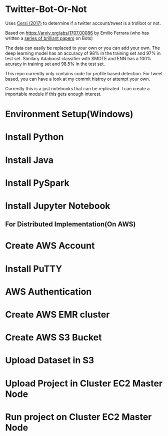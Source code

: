 # Twitter-Bot-Or-Not 
Uses [Cersi (2017)](https://botometer.iuni.iu.edu/bot-repository/datasets.html) to determine if a twitter account/tweet is a trollbot or not.

Based on https://arxiv.org/abs/1707.00086 by Emilio Ferrara (who has written a [series of brilliant papers](https://scholar.google.com/citations?user=0r7Syh0AAAAJ&hl=en&oi=ao) on Bots)

The data can easily be replaced to your own or you can add your own. The deep learning model has an accuracy of 98% in the training set and 97% in test set. Similary Adaboost classifier with SMOTE and ENN has a 100% acuracy in training set and 98.5% in the test set. 

This repo currently only contains code for profile based detection. For tweet based, you can have a look at my commit histroy or attempt your own.

Currently this is a just notebooks that can be replicated. I can create a importable module if this gets enough interest.


# Environment Setup(Windows)

# Install Python

# Install Java

# Install PySpark

# Install Jupyter Notebook

## For Distributed Implementation(On AWS)
# Create AWS Account

# Install PuTTY 

# AWS Authentication

# Create AWS EMR cluster

# Create AWS S3 Bucket

# Upload Dataset in S3

# Upload Project in Cluster EC2 Master Node

# Run project on Cluster EC2 Master Node
